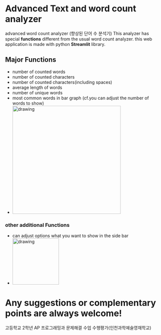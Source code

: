 
# Advanced Text and word count analyzer
advanced word count analyzer (향상된 단어 수 분석기)
This analyzer has special **functions** different from the usual word count analyzer.
this web application is made with python **Streamlit** library.

## Major Functions
 - number of counted words
 - number of counted characters
 - number of counted characters(including spaces)
 - average length of words
 - number of unique words
 - most common words in bar graph  (cf.you can adjust the number of words to show)
 - <img src="https://github.com/baeks0414/AP_Programming_streamlit-2-/assets/102657788/7a28b5c1-3f8f-4a96-9477-2ecf1ead2c52" alt="drawing" width="350"/>


   
### other additional Functions
 - can adjust options what you want to show in the side bar
 - <img src="https://github.com/baeks0414/AP_Programming_streamlit-2-/assets/102657788/6ae11be0-aa7b-43a0-bfae-b7c4eca2c9d7" alt="drawing" width="150"/>


# Any suggestions or complementary points are always welcome!



고등학교 2학년 AP 프로그래밍과 문제해결 수업 수행평가(인천과학예술영재학교)
